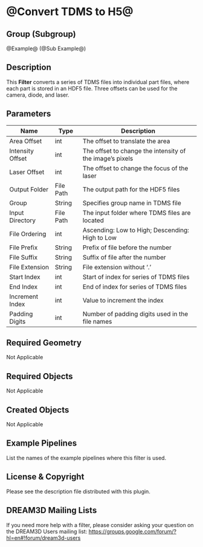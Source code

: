 # @Convert TDMS to H5@ #

## Group (Subgroup) ##

@Example@ (@Sub Example@)

## Description ##

This **Filter** converts a series of TDMS files into individual part files, where each part is stored in an HDF5 file. Three offsets can be used for the camera, diode, and laser.

## Parameters ##

| Name | Type | Description |
|------|------|------|
| Area Offset | int | The offset to translate the area |
| Intensity Offset | int | The offset to change the intensity of the image’s pixels |
| Laser Offset | int | The offset to change the focus of the laser |
| Output Folder | File Path | The output path for the HDF5 files |
| Group | String | Specifies group name in TDMS file |
| Input Directory | File Path | The input folder where TDMS files are located |
| File Ordering | int | Ascending: Low to High; Descending: High to Low |
| File Prefix | String | Prefix of file before the number |
| File Suffix | String | Suffix of file after the number |
| File Extension | String | File extension without ‘.’ |
| Start Index | int | Start of index for series of TDMS files |
| End Index | int | End of index for series of TDMS files |
| Increment Index | int | Value to increment the index |
| Padding Digits | int | Number of padding digits used in the file names |

## Required Geometry ##

Not Applicable

## Required Objects ##

Not Applicable

## Created Objects ##

Not Applicable

## Example Pipelines ##

List the names of the example pipelines where this filter is used.

## License & Copyright ##

Please see the description file distributed with this plugin.

## DREAM3D Mailing Lists ##

If you need more help with a filter, please consider asking your question on the DREAM3D Users mailing list:
https://groups.google.com/forum/?hl=en#!forum/dream3d-users

